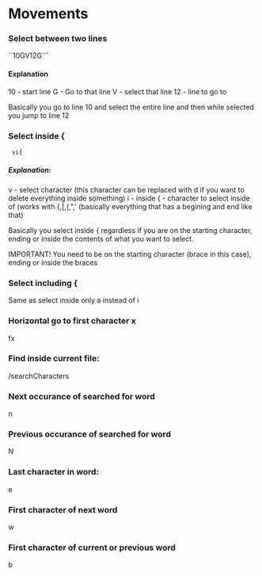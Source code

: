 # Movements

### Select between two lines

``10GV12G```

#### Explanation

10 - start line
G - Go to that line
V - select that line
12 - line to go to 

Basically you go to line 10 and select the entire line and then while selected you jump to line 12

### Select inside {

``` vi{```

##### Explanation:

v - select character (this character can be replaced with d if you want to delete everything inside something)
i - inside
{ - character to select inside of (works with {,[,(,",' (basically everything that has a begining and end like that)

Basically you select inside { regardless if you are on the starting character, ending or inside the contents of what you want to select. 

IMPORTANT! You need to be on the starting character (brace in this case), ending or inside the braces

### Select including {

Same as select inside only a instead of i


### Horizontal go to first character x

fx


### Find inside current file:

/searchCharacters

### Next occurance of searched for word

n

### Previous occurance of searched for word

N

### Last character in word:

e

### First character of next word

w

### First character of current or previous word

b
